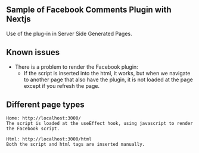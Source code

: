 ## Sample of Facebook Comments Plugin with Nextjs

Use of the plug-in in Server Side Generated Pages.

## Known issues
- There is a problem to render the Facebook plugin:
    - If the script is inserted into the html, it works, but when we navigate to another page that also have the plugin, it is not loaded at the page except if you refresh the page.

## Different page types
```
Home: http://localhost:3000/
The script is loaded at the useEffect hook, using javascript to render the Facebook script.
```
```
Html: http://localhost:3000/html
Both the script and html tags are inserted manually.
```